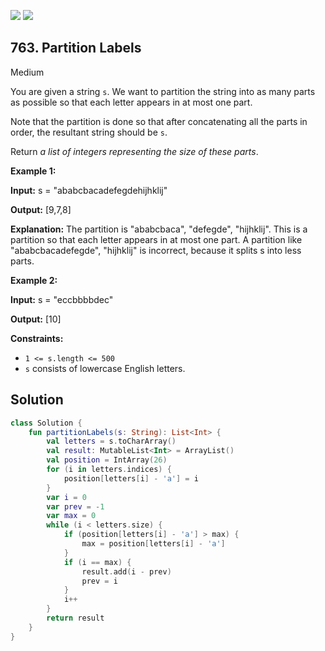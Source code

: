 [![](https://img.shields.io/github/stars/javadev/LeetCode-in-Kotlin?label=Stars&style=flat-square)](https://github.com/javadev/LeetCode-in-Kotlin)
[![](https://img.shields.io/github/forks/javadev/LeetCode-in-Kotlin?label=Fork%20me%20on%20GitHub%20&style=flat-square)](https://github.com/javadev/LeetCode-in-Kotlin/fork)

## 763\. Partition Labels

Medium

You are given a string `s`. We want to partition the string into as many parts as possible so that each letter appears in at most one part.

Note that the partition is done so that after concatenating all the parts in order, the resultant string should be `s`.

Return _a list of integers representing the size of these parts_.

**Example 1:**

**Input:** s = "ababcbacadefegdehijhklij"

**Output:** [9,7,8]

**Explanation:** The partition is "ababcbaca", "defegde", "hijhklij". This is a partition so that each letter appears in at most one part. A partition like "ababcbacadefegde", "hijhklij" is incorrect, because it splits s into less parts.

**Example 2:**

**Input:** s = "eccbbbbdec"

**Output:** [10]

**Constraints:**

*   `1 <= s.length <= 500`
*   `s` consists of lowercase English letters.

## Solution

```kotlin
class Solution {
    fun partitionLabels(s: String): List<Int> {
        val letters = s.toCharArray()
        val result: MutableList<Int> = ArrayList()
        val position = IntArray(26)
        for (i in letters.indices) {
            position[letters[i] - 'a'] = i
        }
        var i = 0
        var prev = -1
        var max = 0
        while (i < letters.size) {
            if (position[letters[i] - 'a'] > max) {
                max = position[letters[i] - 'a']
            }
            if (i == max) {
                result.add(i - prev)
                prev = i
            }
            i++
        }
        return result
    }
}
```